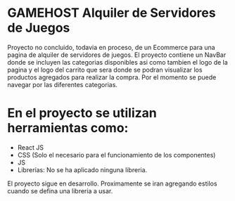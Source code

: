 #  GAMEHOST Alquiler de Servidores de Juegos

Proyecto no concluido, todavia en proceso, de un Ecommerce para una pagina de alquiler de servidores de juegos.
El proyecto contiene un NavBar donde se incluyen las categorias disponibles asi como tambien el logo de la pagina y el logo del carrito que sera donde se podran visualizar los productos agregados para realizar la compra.
Por el momento se puede navegar por las diferentes categorias.


# En el proyecto se utilizan herramientas como:

- React JS
- CSS (Solo el necesario para el funcionamiento de los componentes)
- JS
- Librerías: No se ha aplicado ninguna libreria.

El proyecto sigue en desarrollo. Proximamente se iran agregando estilos cuando se defina una libreria a usar.
